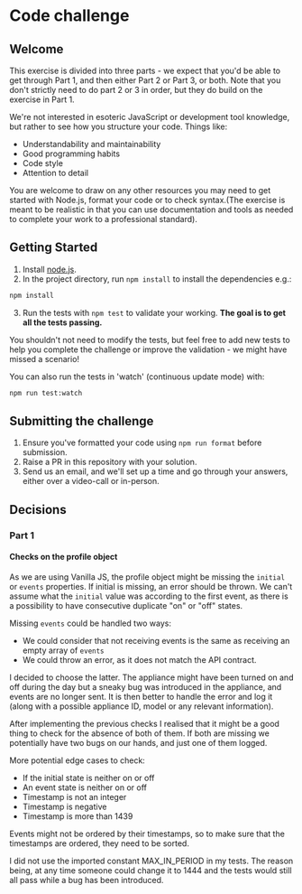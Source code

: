 # Code challenge

## Welcome

This exercise is divided into three parts - we expect that you'd be able to get through Part 1,
and then either Part 2 or Part 3, or both. Note that you don't strictly need to do part 2 or 3 in order,
but they do build on the exercise in Part 1.

We're not interested in esoteric JavaScript or development tool knowledge, but rather to see how you
structure your code. Things like:

- Understandability and maintainability
- Good programming habits
- Code style
- Attention to detail

You are welcome to draw on any other resources you may need to get started with Node.js,
format your code or to check syntax.(The exercise is meant to be realistic in that you can
use documentation and tools as needed to complete your work to a professional standard).

## Getting Started

1. Install [node.js](https://nodejs.org/en/download/).
2. In the project directory, run `npm install` to install the dependencies e.g.:

```sh
npm install
```

3. Run the tests with `npm test` to validate your working. **The goal is to get
all the tests passing.**

You shouldn't not need to modify the tests, but feel free to add new tests to help you complete the
challenge or improve the validation - we might have missed a scenario!

You can also run the tests in 'watch' (continuous update mode) with:

```sh
npm run test:watch
```

## Submitting the challenge

1. Ensure you've formatted your code using `npm run format` before submission.
2. Raise a PR in this repository with your solution.
3. Send us an email, and we'll set up a time and go through your answers, either over a video-call or in-person.

## Decisions

### Part 1

#### Checks on the profile object

As we are using Vanilla JS, the profile object might be missing the `initial` or `events` properties. If initial is missing, an error should be thrown. We can't assume what the `initial` value was according to the first event, as there is a possibility to have consecutive duplicate "on" or "off" states.

Missing `events` could be handled two ways:

- We could consider that not receiving events is the same as receiving an empty array of `events`
- We could throw an error, as it does not match the API contract.

I decided to choose the latter. The appliance might have been turned on and off during the day but a sneaky bug was introduced in the appliance, and events are no longer sent. It is then better to handle the error and log it (along with a possible appliance ID, model or any relevant information).

After implementing the previous checks I realised that it might be a good thing to check for the absence of both of them. If both are missing we potentially have two bugs on our hands, and just one of them logged.

More potential edge cases to check:

- If the initial state is neither on or off
- An event state is neither on or off
- Timestamp is not an integer
- Timestamp is negative
- Timestamp is more than 1439

Events might not be ordered by their timestamps, so to make sure that the timestamps are ordered, they need to be sorted.

I did not use the imported constant MAX_IN_PERIOD in my tests. The reason being, at any time someone could change it to 1444 and the tests would still all pass while a bug has been introduced.
